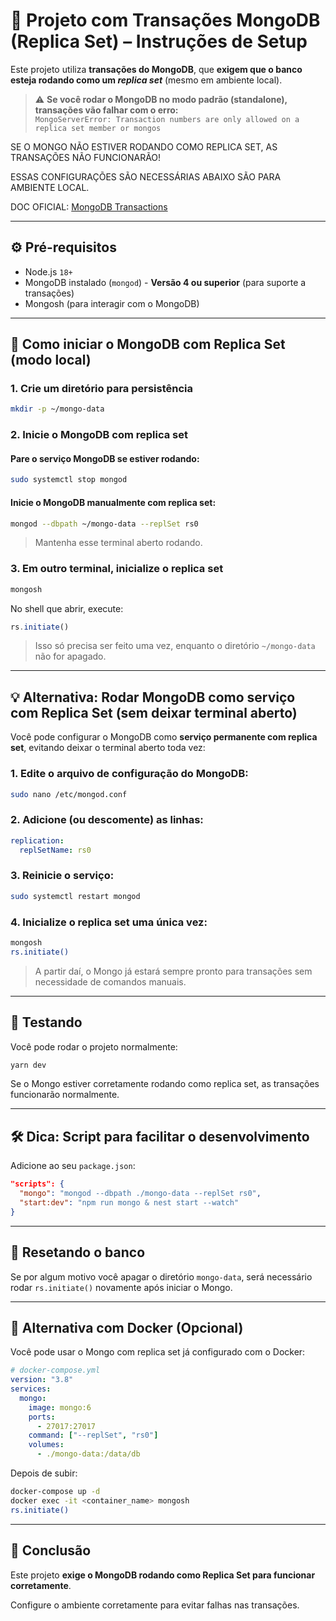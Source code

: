 # 🧾 Projeto com Transações MongoDB (Replica Set) – Instruções de Setup

Este projeto utiliza **transações do MongoDB**, que **exigem que o banco esteja rodando como um _replica set_** (mesmo em ambiente local).

> ⚠️ **Se você rodar o MongoDB no modo padrão (standalone), transações vão falhar com o erro:**  
> `MongoServerError: Transaction numbers are only allowed on a replica set member or mongos`

SE O MONGO NÃO ESTIVER RODANDO COMO REPLICA SET, AS TRANSAÇÕES NÃO FUNCIONARÃO!

ESSAS CONFIGURAÇÕES SÃO NECESSÁRIAS ABAIXO SÃO PARA AMBIENTE LOCAL.

DOC OFICIAL: [MongoDB Transactions](https://www.mongodb.com/docs/manual/core/transactions/)

---

## ⚙️ Pré-requisitos

- Node.js `18+`
- MongoDB instalado (`mongod`) - **Versão 4 ou superior** (para suporte a transações)
- Mongosh (para interagir com o MongoDB)

---

## 🚀 Como iniciar o MongoDB com Replica Set (modo local)

### 1. Crie um diretório para persistência

```bash
mkdir -p ~/mongo-data
```

### 2. Inicie o MongoDB com replica set

#### Pare o serviço MongoDB se estiver rodando:

```bash
sudo systemctl stop mongod
```

#### Inicie o MongoDB manualmente com replica set:

```bash
mongod --dbpath ~/mongo-data --replSet rs0
```

> Mantenha esse terminal aberto rodando.

### 3. Em outro terminal, inicialize o replica set

```bash
mongosh
```

No shell que abrir, execute:

```js
rs.initiate()
```

> Isso só precisa ser feito uma vez, enquanto o diretório `~/mongo-data` não for apagado.

---

## 💡 Alternativa: Rodar MongoDB como serviço com Replica Set (sem deixar terminal aberto)

Você pode configurar o MongoDB como **serviço permanente com replica set**, evitando deixar o terminal aberto toda vez:

### 1. Edite o arquivo de configuração do MongoDB:

```bash
sudo nano /etc/mongod.conf
```

### 2. Adicione (ou descomente) as linhas:

```yaml
replication:
  replSetName: rs0
```

### 3. Reinicie o serviço:

```bash
sudo systemctl restart mongod
```

### 4. Inicialize o replica set uma única vez:

```bash
mongosh
rs.initiate()
```

> A partir daí, o Mongo já estará sempre pronto para transações sem necessidade de comandos manuais.

---

## 🧪 Testando

Você pode rodar o projeto normalmente:

```bash
yarn dev
```

Se o Mongo estiver corretamente rodando como replica set, as transações funcionarão normalmente.

---

## 🛠️ Dica: Script para facilitar o desenvolvimento

Adicione ao seu `package.json`:

```json
"scripts": {
  "mongo": "mongod --dbpath ./mongo-data --replSet rs0",
  "start:dev": "npm run mongo & nest start --watch"
}
```

---

## 🧼 Resetando o banco

Se por algum motivo você apagar o diretório `mongo-data`, será necessário rodar `rs.initiate()` novamente após iniciar o Mongo.

---

## 🐳 Alternativa com Docker (Opcional)

Você pode usar o Mongo com replica set já configurado com o Docker:

```yaml
# docker-compose.yml
version: "3.8"
services:
  mongo:
    image: mongo:6
    ports:
      - 27017:27017
    command: ["--replSet", "rs0"]
    volumes:
      - ./mongo-data:/data/db
```

Depois de subir:

```bash
docker-compose up -d
docker exec -it <container_name> mongosh
rs.initiate()
```

---

## 📌 Conclusão

Este projeto **exige o MongoDB rodando como Replica Set para funcionar corretamente**.

Configure o ambiente corretamente para evitar falhas nas transações.
